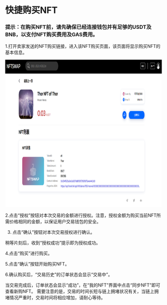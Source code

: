 # 快捷购买NFT

### 提示：在购买NFT前，请先确保已经连接钱包并有足够的USDT及BNB，以支付NFT购买费用及GAS费用。

1.打开卖家发送的NFT购买链接，进入该NFT购买页面，该页面将显示购买NFT的基本信息。

<div align=center>
  <img src="https://github.com/NFTswapWhitePaper/Pictures/blob/main/%E5%BF%AB%E6%8D%B7%E8%B4%AD%E4%B9%B0NFT%E9%A1%B5%E9%9D%A2.png" width="1000" height="472">
</div>
 
2.点击“授权”按钮对本次交易的金额进行授权。注意，授权金额为购买当前NFT所需价格相同的金额，以保证用户交易钱包的安全。
 

3. 点击“确认”按钮对本次交易授权进行确认。
 
稍等片刻后，收到“授权成功”提示即为授权成功。
 
4.点击“购买”进行购买。
 
5.点击“确认”按钮开始购买NFT。
 
6.确认购买后，“交易历史”的订单状态会显示“交易中”。
 
当交易完成后，订单状态会显示“成功”，在“我的NFT”界面中点击“同步NFT”即可查看新购NFT。
需要注意的是，交易的时间长短与链上拥堵状况有关，当链上拥堵情况严重时，交易时间将相应增加，请耐心等待。
 
